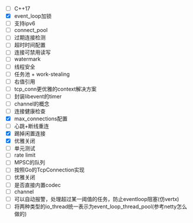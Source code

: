 - [ ] C++17
- [x] event_loop加锁
- [ ] 支持ipv6
- [ ] connect_pool
- [ ] 过期连接检测
- [ ] 超时时间配置
- [ ] 连接可禁用读写
- [ ] watermark
- [ ] 线程安全
- [ ] 任务池 + work-stealing
- [ ] 右值引用
- [ ] tcp_conn更优雅的context解决方案
- [ ] 封装libevent的timer
- [ ] channel的概念
- [ ] 连接健康检查
- [x] max_connections配置
- [ ] 心跳+断线重连
- [x] 踢掉闲置连接
- [x] 优雅关闭
- [ ] 单元测试
- [ ] rate limit
- [ ] MPSC的队列
- [ ] 按照Go的TcpConnection实现
- [ ] 优雅关闭
- [ ] 是否直接内置codec
- [ ] channel
- [ ] 可以自动报警，处理超过某一阈值的任务，防止eventloop阻塞(仿vertx)
- [ ] 将两种类型的io_thread统一表示为event_loop_thread_pool(参考netty怎么做的)